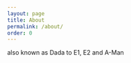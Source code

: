 ```yaml
---
layout: page
title: About
permalink: /about/
order: 0
---
```

also known as Dada to E1, E2 and A-Man